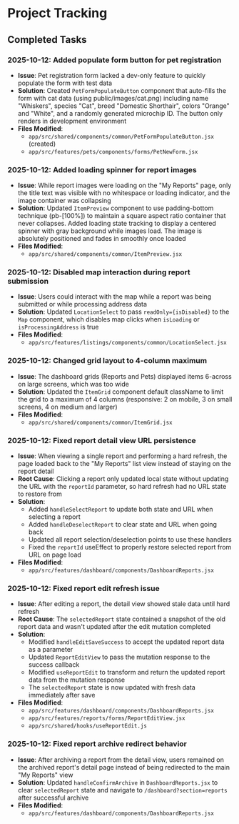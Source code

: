 # Project Tracking

## Completed Tasks

### 2025-10-12: Added populate form button for pet registration
- **Issue**: Pet registration form lacked a dev-only feature to quickly populate the form with test data
- **Solution**: Created `PetFormPopulateButton` component that auto-fills the form with cat data (using public/images/cat.png) including name "Whiskers", species "Cat", breed "Domestic Shorthair", colors "Orange" and "White", and a randomly generated microchip ID. The button only renders in development environment
- **Files Modified**:
  - `app/src/shared/components/common/PetFormPopulateButton.jsx` (created)
  - `app/src/features/pets/components/forms/PetNewForm.jsx`

### 2025-10-12: Added loading spinner for report images
- **Issue**: While report images were loading on the "My Reports" page, only the title text was visible with no whitespace or loading indicator, and the image container was collapsing
- **Solution**: Updated `ItemPreview` component to use padding-bottom technique (pb-[100%]) to maintain a square aspect ratio container that never collapses. Added loading state tracking to display a centered spinner with gray background while images load. The image is absolutely positioned and fades in smoothly once loaded
- **Files Modified**:
  - `app/src/shared/components/common/ItemPreview.jsx`

### 2025-10-12: Disabled map interaction during report submission
- **Issue**: Users could interact with the map while a report was being submitted or while processing address data
- **Solution**: Updated `LocationSelect` to pass `readOnly={isDisabled}` to the `Map` component, which disables map clicks when `isLoading` or `isProcessingAddress` is true
- **Files Modified**:
  - `app/src/features/listings/components/common/LocationSelect.jsx`

### 2025-10-12: Changed grid layout to 4-column maximum
- **Issue**: The dashboard grids (Reports and Pets) displayed items 6-across on large screens, which was too wide
- **Solution**: Updated the `ItemGrid` component default className to limit the grid to a maximum of 4 columns (responsive: 2 on mobile, 3 on small screens, 4 on medium and larger)
- **Files Modified**:
  - `app/src/shared/components/common/ItemGrid.jsx`

### 2025-10-12: Fixed report detail view URL persistence
- **Issue**: When viewing a single report and performing a hard refresh, the page loaded back to the "My Reports" list view instead of staying on the report detail
- **Root Cause**: Clicking a report only updated local state without updating the URL with the `reportId` parameter, so hard refresh had no URL state to restore from
- **Solution**:
  - Added `handleSelectReport` to update both state and URL when selecting a report
  - Added `handleDeselectReport` to clear state and URL when going back
  - Updated all report selection/deselection points to use these handlers
  - Fixed the `reportId` useEffect to properly restore selected report from URL on page load
- **Files Modified**:
  - `app/src/features/dashboard/components/DashboardReports.jsx`

### 2025-10-12: Fixed report edit refresh issue
- **Issue**: After editing a report, the detail view showed stale data until hard refresh
- **Root Cause**: The `selectedReport` state contained a snapshot of the old report data and wasn't updated after the edit mutation completed
- **Solution**:
  - Modified `handleEditSaveSuccess` to accept the updated report data as a parameter
  - Updated `ReportEditView` to pass the mutation response to the success callback
  - Modified `useReportEdit` to transform and return the updated report data from the mutation response
  - The `selectedReport` state is now updated with fresh data immediately after save
- **Files Modified**:
  - `app/src/features/dashboard/components/DashboardReports.jsx`
  - `app/src/features/reports/forms/ReportEditView.jsx`
  - `app/src/shared/hooks/useReportEdit.js`

### 2025-10-12: Fixed report archive redirect behavior
- **Issue**: After archiving a report from the detail view, users remained on the archived report's detail page instead of being redirected to the main "My Reports" view
- **Solution**: Updated `handleConfirmArchive` in `DashboardReports.jsx` to clear `selectedReport` state and navigate to `/dashboard?section=reports` after successful archive
- **Files Modified**:
  - `app/src/features/dashboard/components/DashboardReports.jsx`

